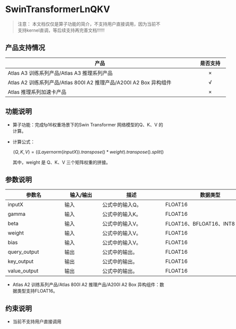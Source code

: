 # SwinTransformerLnQKV

> 注意：
> 本文档仅仅是算子功能的简介，不支持用户直接调用，因为当前不支持kernel直调，等后续支持再完善文档!!!!!!

## 产品支持情况

<table style="undefined;table-layout: fixed; width: 700px"><colgroup>
<col style="width: 600px">
<col style="width: 100px">
</colgroup>
<thead>
  <tr>
    <th style="text-align: center;">产品</th>
    <th style="text-align: center;">是否支持</th>
  </tr></thead>
<tbody>
  <tr>
    <td>Atlas A3 训练系列产品/Atlas A3 推理系列产品</td>
    <td style="text-align: center;">×</td>
  </tr>
  <tr>
    <td>Atlas A2 训练系列产品/Atlas 800I A2 推理产品/A200I A2 Box 异构组件</td>
    <td style="text-align: center;">√</td>
  </tr>
  <tr>
    <td>Atlas 推理系列加速卡产品</td>
    <td style="text-align: center;">×</td>
  </tr>
</tbody>
</table>

## 功能说明

- 算子功能：完成fp16权重场景下的Swin Transformer 网络模型的Q、K、V 的计算。

- 计算公式：

    $$
    (Q,K,V)=((Layernorm(inputX)).transpose() * weight).transpose().split()
    $$  

  其中，weight 是 Q、K、V 三个矩阵权重的拼接。
## 参数说明

<table style="undefined;table-layout: fixed; width: 900px"><colgroup>
<col style="width: 180px">
<col style="width: 120px">
<col style="width: 200px">
<col style="width: 300px">
<col style="width: 100px">
</colgroup>
<thead>
  <tr>
    <th>参数名</th>
    <th>输入/输出</th>
    <th>描述</th>
    <th>数据类型</th>
    <th>数据格式</th>
  </tr></thead>
<tbody>
  <tr>
    <td>inputX</td>
    <td>输入</td>
    <td>公式中的输入Q。</td>
    <td>FLOAT16</td>
    <td>ND</td>
  </tr>
  <tr>
    <td>gamma</td>
    <td>输入</td>
    <td>公式中的输入K。</td>
    <td>FLOAT16</td>
    <td>ND</td>
  </tr>
  <tr>
    <td>beta</td>
    <td>输入</td>
    <td>公式中的输入V。</td>
    <td>FLOAT16、BFLOAT16、INT8</td>
    <td>ND</td>
  </tr>
  <tr>
    <td>weight</td>
    <td>输入</td>
    <td>公式中的输入V。</td>
    <td>FLOAT16</td>
    <td>ND</td>
  </tr>
  <tr>
    <td>bias</td>
    <td>输入</td>
    <td>公式中的输入V。</td>
    <td>FLOAT16</td>
    <td>ND</td>
  </tr> 
  <tr>
    <td>query_output</td>
    <td>输出</td>
    <td>公式中的输出。</td>
    <td>FLOAT16</td>
    <td>ND</td>
  </tr>
  <tr>
    <td>key_output</td>
    <td>输出</td>
    <td>公式中的输出。</td>
    <td>FLOAT16</td>
    <td>ND</td>
  </tr>
  <tr>
    <td>value_output</td>
    <td>输出</td>
    <td>公式中的输出。</td>
    <td>FLOAT16</td>
    <td>ND</td>
  </tr> 
</tbody>
</table>

- Atlas A2 训练系列产品/Atlas 800I A2 推理产品/A200I A2 Box 异构组件：数据类型支持FLOAT16。

## 约束说明
- 当前不支持用户直接调用

